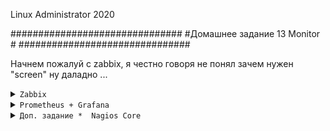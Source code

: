 
Linux Administrator 2020

   ###############################
   #Домашнее задание 13 Monitor  #
   ###############################


Начнем пожалуй с zabbix, я честно говоря не понял зачем нужен "screen" ну даладно ...


<details>
<summary><code>Zabbix</code></summary>


Поднял вм, поставил CentOS7, и установил забикс по инструкции <code>https://www.zabbix.com/ru/download?zabbix=5.0&os_distribution=red_hat_enterprise_linux&os_version=7&db=mysql&ws=nginx</code>

Сервер у меня имеет ip адрес "10.0.18.84"
БД выбрал mysql, а веб сервер на базе "nginx"



На клиенте, это уже другая CentOS7 поставил забикс агента <code>yum install zabbix-agent</code>

и привел конфиг вот к такому виду

```

PidFile=/var/run/zabbix/zabbix_agentd.pid
LogFile=/var/log/zabbix/zabbix_agentd.log
LogFileSize=0
Server=10.0.18.78
ServerActive=10.0.18.78
Hostname=otus-zabbix-agent
Include=/etc/zabbix/zabbix_agentd.d/*.conf
```

```
[root@ms001-cent77 zabbix]# systemctl enable --now zabbix-agent
Created symlink from /etc/systemd/system/multi-user.target.wants/zabbix-agent.service to /usr/lib/systemd/system/zabbix-agent.service.
[root@ms001-cent77 zabbix]# 

```
проверяем наш юнит

<p align="center"><img src="https://raw.githubusercontent.com/Kostyuk-Ruslan/otus-linux/master/work15_Monitor/photo_zabbix/2.JPG"></p>



И переходим на на наш свежоиспеченный, девственный сервер http://10.0.18.78

<p align="center"><img src="https://raw.githubusercontent.com/Kostyuk-Ruslan/otus-linux/master/work15_Monitor/photo_zabbix/1.JPG"></p>


Далее добавляем нашего клиента Настройка --> Узлы сети --> Создать узел сети


<p align="center"><img src="https://raw.githubusercontent.com/Kostyuk-Ruslan/otus-linux/master/work15_Monitor/photo_zabbix/3.JPG"></p>

Ну там по мелочи еще добавил шаблонов, в итоге данные пошли, сервер его увидел

<p align="center"><img src="https://raw.githubusercontent.com/Kostyuk-Ruslan/otus-linux/master/work15_Monitor/photo_zabbix/4.JPG"></p>


И того у нас 1 локальный сервер и 1 удаленный zabbix-agent

<p align="center"><img src="https://raw.githubusercontent.com/Kostyuk-Ruslan/otus-linux/master/work15_Monitor/photo_zabbix/5.JPG"></p>


Ну а дальше все просто, пошли делать комплексный экран: Мониторинг -> Комплексные экраны --> Создать комплексный экран


<p align="center"><img src="https://raw.githubusercontent.com/Kostyuk-Ruslan/otus-linux/master/work15_Monitor/photo_zabbix/17.PNG"></p>


Получилось примерно так, постарался выделить основные показатели, те что были в условии задачи ( память, процессор, диск, сеть )


<p align="center"><img src="https://raw.githubusercontent.com/Kostyuk-Ruslan/otus-linux/master/work15_Monitor/photo_zabbix/15.PNG"></p>

Полный вывод:

<p align="center"><img src="https://raw.githubusercontent.com/Kostyuk-Ruslan/otus-linux/master/work15_Monitor/photo_zabbix/14.PNG"></p>


</details>


<details>
<summary><code>Prometheus + Grafana</code></summary>

Будем поднимать данный мониторинг в docker-compose, я его слега кастомизировал

```
version: '3.3'

networks:
  net:

#volumes:
#  bash: {}
  
services:
    
  grafana:
    image: grafana/grafana:7.1.1
    container_name: 'grafana'
    restart: always
    networks:
      - net
    depends_on:
      - prometheus
    user: ${ROOT}
    environment:
      - GF_SECURITY_ADMIN_USER=admin
      - GF_SECURITY_ADMIN_PASSWORD=ufhltvfhby
    ports:
      - 3000:3000
    volumes:
      - ./grafana/data:/var/lib/grafana 
      - ./grafana/data/plugins:/var/lib/grafana/plugins 
      - ./grafana/data:/var/lib/grafana
#      - ./grafana/conf/ldap.toml:/etc/grafana/ldap.toml
      - ./grafana/conf/grafana.ini:/etc/grafana/grafana.ini
      - ./history/grafana_history/.bash_history:/root/.bash_history
    healthcheck:
      test: ["CMD", "curl", "-f", "http://10.0.18.83:3000"]
      interval: 5s
      timeout: 1s
      retries: 5
    environment:
      - TZ=Europe/Moscow


  prometheus:
    image: prom/prometheus:v2.20.0
    container_name: prometheus
    restart: always
    networks:
      - net
    user: ${ROOT}
    ports:
      - 9090:9090
    command:
      - --config.file=/etc/prometheus/prometheus.yml
      - --web.console.templates=/etc/prometheus/consoles
      - --web.console.libraries=/etc/prometheus/console_libraries
      - --web.enable-admin-api
      - --web.enable-lifecycle  
      - --storage.tsdb.retention=10d 
    volumes:
      - ./prometheus/prometheus.yml:/etc/prometheus/prometheus.yml
      - ./prometheus/alert.rules.yml:/etc/prometheus/alert.rules.yml
      - ./history/prometheus_history/.ash_history:/root/.ash_history
    depends_on:
      - cadvisor
    environment:
      - TZ=Europe/Moscow

 cadvisor: 
    image: google/cadvisor:latest
    container_name: cadvisor
  cadvisor:
    image: google/cadvisor:latest
    container_name: cadvisor
    restart: always
    networks:
      - net
    ports:
      - 8080:8080
    volumes:
      - /:/rootfs:ro
      - /var/run:/var/run:rw
      - /sys:/sys:ro
      - /var/lib/docker/:/var/lib/docker:ro

  node-exporter:
    image: prom/node-exporter:latest
    container_name: node-exporter
    restart: always
    networks:
      - net
    user: ${ROOT}
    ports:
      - "9100:9100"
    user: root
    volumes:
      - /proc:/host/proc:ro
      - /sys:/host/sys:ro
      - /:/rootfs:ro
      - /run/dbus/system_bus_socket:/var/run/dbus/system_bus_socket:ro 
      - ./history/node_history/.ash_history:/root/.ash_history
    command:
      - '--path.procfs=/host/proc'
      - '--path.sysfs=/host/sys'
      - '--collector.systemd' 
      - '--collector.loadavg'
      - '--collector.filesystem.ignored-mount-points'
      - '^/(sys|proc|dev|host|etc|rootfs/var/lib/docker/containers|rootfs/var/lib/docker/overlay2|rootfs/run/docker/netns|rootfs/var/lib/docker/aufs)($$|/)'


  alertmanager:
    image: prom/alertmanager:latest
    container_name: alertmanager
    restart: always
    networks:
      - net
    depends_on:
      - prometheus
#    privileged: true
    volumes:
      - /etc/localtime:/etc/localtime:ro
      - ./alertmanager/alertmanager.yml:/etc/alertmanager/alertmanager.yml
    command:
      - '--config.file=/etc/alertmanager/alertmanager.yml'
      - '--storage.path=/alertmanager'
    ports:
      - '9093:9093'
    environment:
      - TZ=Europe/Moscow


```

Поднимаем "docker-compose up -d" и проверяем

<p align="center"><img src="https://raw.githubusercontent.com/Kostyuk-Ruslan/otus-linux/master/work15_Monitor/photo_prometheus/1.JPG"></p>


И заходим на наш чистый сервер 10.0.18.83:9090

<p align="center"><img src="https://raw.githubusercontent.com/Kostyuk-Ruslan/otus-linux/master/work15_Monitor/photo_prometheus/2.JPG"></p> 


Добавим нашу ноду в конфиг прометеуса


```
          - job_name: 'ms001-elk-test01'  
          static_configs:
            - targets: ['10.0.18.88:9100']
```

и проверим наш таргет

<p align="center"><img src="https://raw.githubusercontent.com/Kostyuk-Ruslan/otus-linux/master/work15_Monitor/photo_prometheus/3.JPG"></p>

Он вылетел с ошибкой, что естественно, будем ставить  на нашу ноду "ms001-elk-test01" exporter

На тачке 10.0.18.88 (он же будет у нас клиентом)  установил node-exporter, по факту это тот же docker-compose.override.ym, плюс прометеус там, что бы можно было подцепить к графане, но это будет дальше


```

version: '3.3'

volumes:
 ssl_data:


services:
 prometheus:
  image: prom/prometheus
  container_name: prometheus
  restart: always
  ports:
   - '9090:9090'
  volumes:
   - ./prometheus/prometheus.yml:/etc/prometheus/prometheus.yml
   - ./prometheus/data:/prometheus:rw
  command:
   - '--config.file=/etc/prometheus/prometheus.yml'
   - '--storage.tsdb.path=/prometheus'
   - '--storage.tsdb.retention=365d'

 node-exporter:
  image: prom/node-exporter:latest
  user: root
  ports:
   - '9100:9100'
  volumes:
   - /proc:/host/proc:ro
   - /sys:/host/sys:ro
   - /:/rootfs:ro
  command:
   - '--path.procfs=/host/proc'
   - '--path.sysfs=/host/sys'
   - '--collector.filesystem.ignored-mount-points'
   - '^/(sys|proc|dev|host|etc|rootfs/var/lib/docker/containers|rootfs/var/lib/docker/overlay2|rootfs/run/docker/netns|rootfs/var/lib/docker/aufs)($$|/)'

 cadvisor:
  image: google/cadvisor:latest
  privileged: true
  volumes:
   - '/:/rootfs:ro'
   - '/var/run:/var/run:rw'
   - '/cgroup:/sys/fs/cgroup:ro'
   - '/var/lib/docker/:/var/lib/docker:ro'
#   - '/sys/fs/cgroup/cpu,cpuacct:/sys/fs/cgroup/cpuacct,cpu:rw'
  ports:
   - '8181:8080'

```

После того как поднялся docker-compose, проверяем доступность метрик на клиенте на порту нашего экспортера "9100"

<p align="center"><img src="https://raw.githubusercontent.com/Kostyuk-Ruslan/otus-linux/master/work15_Monitor/photo_prometheus/4.JPG"></p>

теперь снова отправляемся на сервер и смотрим наш тагерт, он теперь в "UP"

<p align="center"><img src="https://raw.githubusercontent.com/Kostyuk-Ruslan/otus-linux/master/work15_Monitor/photo_prometheus/5.JPG"></p>

Ну что же это не может не радовать, теперь отбираем метрики в прометеусе по (CPU,DISK,RAM,NETWORK)

Метрика по диску sda

<p align="center"><img src="https://raw.githubusercontent.com/Kostyuk-Ruslan/otus-linux/master/work15_Monitor/photo_prometheus/6.JPG"></p>

<p align="center"><img src="https://raw.githubusercontent.com/Kostyuk-Ruslan/otus-linux/master/work15_Monitor/photo_prometheus/7.JPG"></p>

RAM: Мне показалось это основная из понятных мне

<p align="center"><img src="https://raw.githubusercontent.com/Kostyuk-Ruslan/otus-linux/master/work15_Monitor/photo_prometheus/8.JPG"></p>

SWAP:

<p align="center"><img src="https://raw.githubusercontent.com/Kostyuk-Ruslan/otus-linux/master/work15_Monitor/photo_prometheus/9.JPG"></p>


NETWORK: хотел траффиек показать, но его что то не нашел

<p align="center"><img src="https://raw.githubusercontent.com/Kostyuk-Ruslan/otus-linux/master/work15_Monitor/photo_prometheus/10.JPG"></p>

Ну что же в добавок попробуем подцепить нашу ноду клиента к графане

Так как графана на том же сервере, то просто переходим на 3000 порт,поднят из docker-compose, который я указал в начале пароль по умолчанию admin/admin

<p align="center"><img src="https://raw.githubusercontent.com/Kostyuk-Ruslan/otus-linux/master/work15_Monitor/photo_grafana/11.JPG"></p>

Попадаем в пустую графану

<p align="center"><img src="https://raw.githubusercontent.com/Kostyuk-Ruslan/otus-linux/master/work15_Monitor/photo_grafana/12.JPG"></p>

ДЛя начала необходимо добавишь нашу ноду, переходим  в Configuration --> DataSource

<p align="center"><img src="https://raw.githubusercontent.com/Kostyuk-Ruslan/otus-linux/master/work15_Monitor/photo_grafana/13.JPG"></p>

и заполняем адрес нашей ноды

<p align="center"><img src="https://raw.githubusercontent.com/Kostyuk-Ruslan/otus-linux/master/work15_Monitor/photo_grafana/14.JPG"></p>

После этого делаем save test, все прошло успешно, теперь необходимо добавить dadshboard, я пошел сюда "https://grafana.com/grafana/dashboards/11074"
и импортировал .json файл в графану "Node Exporter for Prometheus Dashboard EN v20200628" (Manage --> Import ) после успешного импорта, я назвал дашбоард своим ФИО Kostyuk_Ruslan, на фото  видно

<p align="center"><img src="https://raw.githubusercontent.com/Kostyuk-Ruslan/otus-linux/master/work15_Monitor/photo_grafana/15.JPG"></p>
<p align="center"><img src="https://raw.githubusercontent.com/Kostyuk-Ruslan/otus-linux/master/work15_Monitor/photo_grafana/16.JPG"></p>
<p align="center"><img src="https://raw.githubusercontent.com/Kostyuk-Ruslan/otus-linux/master/work15_Monitor/photo_grafana/17.JPG"></p>


Все не влезло, поэтому разбил.


Ну и для доп. задания * опишу nagios core


</details>

<details>
<summary><code>Доп. задание *  Nagios Core</code></summary>


Приведу пример нагиоса, тот что мы используем на работе, все никак не обновимся )

<p align="center"><img src="https://raw.githubusercontent.com/Kostyuk-Ruslan/otus-linux/master/work15_Monitor/photo_nagios/1.JPG"></p>

Наши красные и зеленые узлы

<p align="center"><img src="https://raw.githubusercontent.com/Kostyuk-Ruslan/otus-linux/master/work15_Monitor/photo_nagios/2.JPG"></p>

Выбрал хост со стандартными метриками, мониторятся (CPU,RAM,NET,DISK,SWAP и некоторые демоны )

<p align="center"><img src="https://raw.githubusercontent.com/Kostyuk-Ruslan/otus-linux/master/work15_Monitor/photo_nagios/3.JPG"></p>

Графики некоторых метрик

<p align="center"><img src="https://raw.githubusercontent.com/Kostyuk-Ruslan/otus-linux/master/work15_Monitor/photo_nagios/4.JPG"></p>

<p align="center"><img src="https://raw.githubusercontent.com/Kostyuk-Ruslan/otus-linux/master/work15_Monitor/photo_nagios/5.JPG"></p>

<p align="center"><img src="https://raw.githubusercontent.com/Kostyuk-Ruslan/otus-linux/master/work15_Monitor/photo_nagios/6.JPG"></p>

Настройки со стороны сервера:

```
define service{
        use                     smart-home-service,srv-pnp
        host_name               sh001-gw1.nes.lan
        service_description     Usage CPU
        check_command           check_nrpe!check_cpu
        }

define service{
        use                     smart-home-service,srv-pnp
        host_name               sh001-gw1.nes.lan
        service_description     Usage RAM
        check_command           check_nrpe!check_ram
        }

define service{
        use                     smart-home-service,srv-pnp
        host_name               sh001-gw1.nes.lan
        service_description     Partition /
        check_command           check_nrpe!check_hda1
        }
        
define service{
        use                     smart-home-service,srv-pnp
        host_name               sh001-gw1.nes.lan
        service_description     Partition /boot
        check_command           check_nrpe!check_hda0
        }
        
define service{
        use                     smart-home-service,srv-pnp
        host_name               sh001-gw1.nes.lan
        service_description     Partition swap
        check_command           check_nrpe!check_swap
        }

define service{
        use                     smart-home-service,srv-pnp
        host_name               sh001-gw1.nes.lan
        service_description     Users loged in
        check_command           check_nrpe!check_users
        }
        
define service{
        use                     smart-home-service,srv-pnp
        host_name               sh001-gw1.nes.lan
        service_description     Processes Total
        check_command           check_nrpe!check_total_procs
        }
        
define service{
        use                     smart-home-service,srv-pnp
        host_name               sh001-gw1.nes.lan
        service_description     Processes Zombie
        check_command           check_nrpe!check_zombie_procs
        }
        
define service{
        use                     smart-home-service,srv-pnp
        host_name               sh001-gw1.nes.lan
        service_description     Process Fail2ban
        check_command           check_nrpe!check_proc_fail2ban
        }
        
define service{
        use                     smart-home-service,srv-pnp
        host_name               sh001-gw1.nes.lan
        service_description     Process SSH
        check_command           check_nrpe!check_proc_ssh
        }
        
define service{
        use                     smart-home-service,srv-pnp
        host_name               sh001-gw1.nes.lan
        service_description     Process NTP
        check_command           check_nrpe!check_proc_ntp
        }
        
define service{
        use                     smart-home-service,srv-pnp
        host_name               sh001-gw1.nes.lan
        service_description     Bandwidth vlan10
        check_command           check_snmp_netint_bw_linux!vlan10!7!9
#        check_command           check_nrpe!check_vlan10

        }
        
define service{
        use                     smart-home-service,srv-pnp
        host_name               sh001-gw1.nes.lan
        service_description     Bandwidth vlan20
        check_command           check_snmp_netint_bw_linux!vlan20!7!9
#        check_command           check_nrpe!check_vlan20
        }
        
define service{
        use                     smart-home-service,srv-pnp
        host_name               sh001-gw1.nes.lan
        service_description     Bandwidth tun0
        check_command           check_snmp_netint_bw_linux!tun0!7!9
        }

```


На стороне клиента
cd /etc/nagios/nrpe.cfg

```
log_facility=daemon
pid_file=/var/run/nrpe.pid
server_port=5666
#server_address=127.0.0.1
nrpe_user=nagios
nrpe_group=nagios
allowed_hosts=127.0.0.1,10.0.16.13,10.1.10.1
dont_blame_nrpe=1
# command_prefix=/usr/bin/sudo
debug=0
command_timeout=60
connection_timeout=300

command[check_cpu]=/usr/lib64/nagios/plugins/check_cpu -w 80 -c 90
command[check_ram]=/usr/lib64/nagios/plugins/check_ram -w 80 -c 90
command[check_hda0]=/usr/lib64/nagios/plugins/check_disk -w 20% -c 10% -p /boot
command[check_hda1]=/usr/lib64/nagios/plugins/check_disk -w 20% -c 10% -p /
command[check_swap]=/usr/lib64/nagios/plugins/check_swap -w 200 -c 100
command[check_users]=/usr/lib64/nagios/plugins/check_users -w 2 -c 3
command[check_zombie_procs]=/usr/lib64/nagios/plugins/check_procs -w 5 -c 10 -s Z
command[check_total_procs]=/usr/lib64/nagios/plugins/check_procs -w 600 -c 700

command[check_iptables]=sudo /usr/lib64/nagios/plugins/check_iptables -T filter -r 50
command[check_proc_ssh]=/usr/lib64/nagios/plugins/check_procs -C sshd -c 1:6
command[check_proc_ntp]=/usr/lib64/nagios/plugins/check_procs -C ntpd -c 1:1
command[check_proc_winbind]=/usr/lib64/nagios/plugins/check_procs -C winbindd -c 1:
command[check_proc_unbound]=/usr/lib64/nagios/plugins/check_procs -C unbound -c 1:5
command[check_isp1]=/usr/lib64/nagios/plugins/check_bw vlan10
command[check_isp2]=/usr/lib64/nagios/plugins/check_bw vlan20




```


</details>
